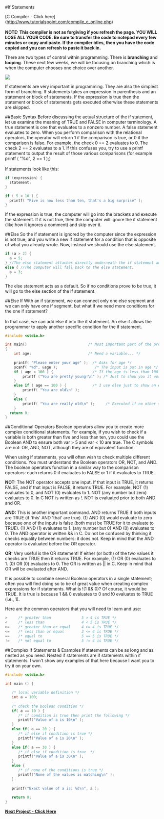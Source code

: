 #If Statements

[C Compiler - Click here] (http://www.tutorialspoint.com/compile_c_online.php)<br><br>
__NOTE: This compiler is not as forgiving if you refresh the page. YOU WILL LOSE ALL YOUR CODE. Be sure to transfer the code to notepad every few minutes or copy and paste. If the compiler idles, then you have the code copied and you can refresh to paste it back in.__

There are two types of control within programming. There is __branching__ and __looping__. These next few weeks, we will be focusing on branching which is when the computer chooses one choice over another.

<img src = "http://www.tutorialspoint.com/cprogramming/images/if_else_statement.jpg"><br>

If statements are very important in programming. They are also the simplest form of branching. If statements takes an expression in parenthesis and an statement or block of statements. If the expression is true then the statement or block of statements gets executed otherwise these statements are skipped.

##Basic Syntax
Before discussing the actual structure of the if statement, let us examine the meaning of TRUE and FALSE in computer terminology. A true statement is one that evaluates to a nonzero number. A false statement evaluates to zero. When you perform comparison with the relational operators, the operator will return 1 if the comparison is true, or 0 if the comparison is false. For example, the check 0 == 2 evaluates to 0. The check 2 == 2 evaluates to a 1. If this confuses you, try to use a printf statement to output the result of those various comparisons (for example printf ( "%d", 2 == 1 );) 
<br><br>
If statements look like this:
```c
if (expression) {
  statement;
}

if ( 5 < 10 ) {
  printf( "Five is now less than ten, that's a big surprise" );
}
```

If the expression is true, the computer will go into the brackets and execute the statement. If it is not true, then the computer will ignore the if statement (like how it ignores a comment) and skip over it.

##Else
So the if statement is ignored by the computer since the expression is not true, and you write a new if statement for a condition that is opposite of what you already wrote. Now, instead we should use the else statement.
```c
if (a > 2) { 
  a = 5;
} //The else statement attaches directly underneath the if statement and when a is not greater than 2, 
else { //The computer will fall back to the else statement.
  a = 3;
}
```
The else statement acts as a default. So if no conditions prove to be true, it will go to the else section of the if statement.

##Else If
With an if statement, we can connect only one else segment and we can only have one if segment, but what if we need more conditions for the one if statement?<br><br>
In that case, we can add else if into the if statement. An else if allows the programmer to apply another specific condition for the if statement. 
```c
#include <stdio.h>	

int main()                            /* Most important part of the program!  */
{
    int age;                          /* Need a variable... */
  
    printf( "Please enter your age" );  /* Asks for age */
    scanf( "%d", &age );                 /* The input is put in age */
    if ( age < 100 ) {                  /* If the age is less than 100 */
        printf ("You are pretty young!\n" ); /* Just to show you it works... */
    }
    else if ( age == 100 ) {            /* I use else just to show an example */ 
        printf( "You are old\n" );       
    }
    else {
        printf( "You are really old\n" );     /* Executed if no other statement is */
    }
  return 0;
}
```

##Conditional Operators
Boolean operators allow you to create more complex conditional statements. For example, if you wish to check if a variable is both greater than five and less than ten, you could use the Boolean AND to ensure both var > 5 and var < 10 are true. The C symbols are not: OR, AND, NOT, although they are of equivalent function. 

When using if statements, you will often wish to check multiple different conditions. You must understand the Boolean operators OR, NOT, and AND. The boolean operators function in a similar way to the comparison operators: each returns 0 if evaluates to FALSE or 1 if it evaluates to TRUE. 

__NOT:__ The NOT operator accepts one input. If that input is TRUE, it returns FALSE, and if that input is FALSE, it returns TRUE. For example, NOT (1) evaluates to 0, and NOT (0) evaluates to 1. NOT (any number but zero) evaluates to 0. In C NOT is written as !. NOT is evaluated prior to both AND and OR. 

__AND:__ This is another important command. AND returns TRUE if both inputs are TRUE (if 'this' AND 'that' are true). (1) AND (0) would evaluate to zero because one of the inputs is false (both must be TRUE for it to evaluate to TRUE). (1) AND (1) evaluates to 1. (any number but 0) AND (0) evaluates to 0. The AND operator is written && in C. Do not be confused by thinking it checks equality between numbers: it does not. Keep in mind that the AND operator is evaluated before the OR operator. 

__OR:__ Very useful is the OR statement! If either (or both) of the two values it checks are TRUE then it returns TRUE. For example, (1) OR (0) evaluates to 1. (0) OR (0) evaluates to 0. The OR is written as || in C. Keep in mind that OR will be evaluated after AND. 

It is possible to combine several Boolean operators in a single statement; often you will find doing so to be of great value when creating complex expressions for if statements. What is !(1 && 0)? Of course, it would be TRUE. It is true is because 1 && 0 evaluates to 0 and !0 evaluates to TRUE (i.e., 1). 

Here are the common operators that you will need to learn and use:
```c
>     /* greater than              5 > 4 is TRUE */
<     /* less than                 4 < 5 is TRUE */
>=    /* greater than or equal     4 >= 4 is TRUE */
<=    /* less than or equal        3 <= 4 is TRUE */
==    /* equal to                  5 == 5 is TRUE */
!=    /* not equal to              5 != 4 is TRUE */
```

##Complex If Statements & Examples
If statements can be as long and as nested as you need. Nested if statements are if statements within if statements. I won't show any examples of that here because I want you to try it on your own.

```c
#include <stdio.h>
 
int main () {

   /* local variable definition */
   int a = 100;
 
   /* check the boolean condition */
   if( a == 10 ) {
      /* if condition is true then print the following */
      printf("Value of a is 10\n" );
   }
   else if( a == 20 ) {
      /* if else if condition is true */
      printf("Value of a is 20\n" );
   }
   else if( a == 30 ) {
      /* if else if condition is true  */
      printf("Value of a is 30\n" );
   }
   else {
      /* if none of the conditions is true */
      printf("None of the values is matching\n" );
   }
   
   printf("Exact value of a is: %d\n", a );
 
   return 0;
}
```

__[Next Project - Click Here](https://github.com/burnabysouthprogramming/Lessons/blob/master/Lesson-4/4c.%20Mini-Project%20-%20Quiz.md)__
